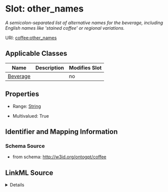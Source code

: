 # Slot: other_names


_A semicolon-separated list of alternative names for the beverage, including English names like 'stained coffee' or regional variations._



URI: [coffee:other_names](http://w3id.org/ontogpt/coffee/other_names)



<!-- no inheritance hierarchy -->




## Applicable Classes

| Name | Description | Modifies Slot |
| --- | --- | --- |
[Beverage](Beverage.md) |  |  no  |







## Properties

* Range: [String](String.md)

* Multivalued: True





## Identifier and Mapping Information







### Schema Source


* from schema: http://w3id.org/ontogpt/coffee




## LinkML Source

<details>
```yaml
name: other_names
description: A semicolon-separated list of alternative names for the beverage, including
  English names like 'stained coffee' or regional variations.
from_schema: http://w3id.org/ontogpt/coffee
rank: 1000
multivalued: true
alias: other_names
owner: Beverage
domain_of:
- Beverage
range: string

```
</details>